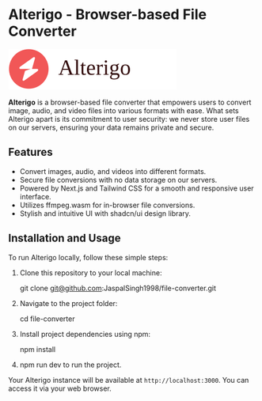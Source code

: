 # Alterigo - Browser-based File Converter

![Alterigo Logo](./public/logo.svg)

**Alterigo** is a browser-based file converter that empowers users to convert image, audio, and video files into various formats with ease. What sets Alterigo apart is its commitment to user security: we never store user files on our servers, ensuring your data remains private and secure.

## Features

- Convert images, audio, and videos into different formats.
- Secure file conversions with no data storage on our servers.
- Powered by Next.js and Tailwind CSS for a smooth and responsive user interface.
- Utilizes ffmpeg.wasm for in-browser file conversions.
- Stylish and intuitive UI with shadcn/ui design library.

## Installation and Usage

To run Alterigo locally, follow these simple steps:

1. Clone this repository to your local machine:

    git clone git@github.com:JaspalSingh1998/file-converter.git

2. Navigate to the project folder:

    cd file-converter

3. Install project dependencies using npm:

    npm install

4. npm run dev to run the project.

Your Alterigo instance will be available at `http://localhost:3000`. You can access it via your web browser.

